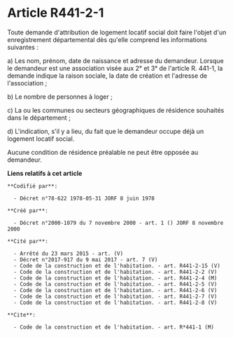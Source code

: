 # Article R441-2-1

Toute demande d'attribution de logement locatif social doit faire l'objet d'un enregistrement départemental dès qu'elle
comprend les informations suivantes :

a) Les nom, prénom, date de naissance et adresse du demandeur. Lorsque le demandeur est une association visée aux 2° et 3° de
l'article R. 441-1, la demande indique la raison sociale, la date de création et l'adresse de l'association ;

b) Le nombre de personnes à loger ;

c) La ou les communes ou secteurs géographiques de résidence souhaités dans le département ;

d) L'indication, s'il y a lieu, du fait que le demandeur occupe déjà un logement locatif social.

Aucune condition de résidence préalable ne peut être opposée au demandeur.

**Liens relatifs à cet article**

	**Codifié par**:

	  - Décret n°78-622 1978-05-31 JORF 8 juin 1978

	**Créé par**:

	  - Décret n°2000-1079 du 7 novembre 2000 - art. 1 () JORF 8 novembre 2000

	**Cité par**:

	  - Arrêté du 23 mars 2015 - art. (V)
	  - Décret n°2017-917 du 9 mai 2017 - art. 7 (V)
	  - Code de la construction et de l'habitation. - art. R441-2-15 (V)
	  - Code de la construction et de l'habitation. - art. R441-2-2 (V)
	  - Code de la construction et de l'habitation. - art. R441-2-4 (M)
	  - Code de la construction et de l'habitation. - art. R441-2-5 (V)
	  - Code de la construction et de l'habitation. - art. R441-2-6 (V)
	  - Code de la construction et de l'habitation. - art. R441-2-7 (V)
	  - Code de la construction et de l'habitation. - art. R441-2-8 (V)

	**Cite**:

	  - Code de la construction et de l'habitation. - art. R*441-1 (M)
